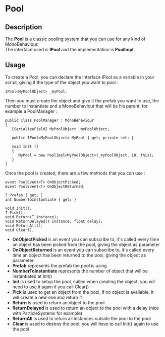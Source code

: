 # Pool

## Description

The **Pool** is a classic pooling system that you can use for any kind of MonoBehaviour.\
The interface used is **IPool** and the implementation is **PoolImpl**.

## Usage

To create a Pool, you can declare the interface IPool as a variable in your script, giving it the type of the object you want to pool :

```plaintext
IPool<MyPoolObject> _myPool;
```

Then you must create the object and give it the prefab you want to use, the number to instantiate and a MonoBehaviour that will be his parent, for example a PoolManager :

```plaintext
public class PoolManager : MonoBehaviour
{
   [SerializeField] MyPoolObject _myPoolObject;
   
   public IPool<MyPoolObject> MyPool { get; private set; }

   void Init ()
   {
      MyPool = new PoolImpl<MyPoolObject>(_myPoolObject, 10, this);
   }
}
```

Once the pool is created, there are a few methods that you can use :

```plaintext
event PoolEvent<T> OnObjectPicked;
event PoolEvent<T> OnObjectReturned;

T Prefab { get; }
int NumberToInstantiate { get; }

void Init();
T Pick();
void Return(T instance);
void ReturnDelayed(T instance, float delay);
void ReturnAll();
void Clear();
```

* **OnObjectPicked** is an event you can subscribe to, it's called every time an object has been picked from the pool, giving the object as parameter
* **OnObjectReturned** is an event you can subscribe to, it's called every time an object has been returned to the pool, giving the object as parameter
* **Prefab** represents the prefab the pool is using
* **NumberToInstantiate** represents the number of object that will be instantiated at Init()
* **Init** is used to setup the pool, called when creating the object, you will need to use it again if you call Clear()
* **Pick** is used to get an object from the pool, if no object is available, it will create a new one and return it
* **Return** is used to return an object to the pool
* **ReturnDelayed** is used to return an object to the pool with a delay (nice with ParticleSystems for example)
* **ReturnAll** is used to return all instances outside the pool to the pool
* **Clear** is used to destroy the pool, you will have to call Init() again to use the pool